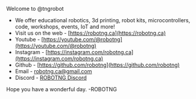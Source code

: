 Welcome to @tngrobot
- We offer educational robotics, 3d printing, robot kits, microcontrollers, code, workshops, events, IoT and more!
- Visit us on the web - [https://robotng.ca](https://robotng.ca)
- Youtube - [https://youtube.com/@robotng](https://youtube.com/@robotng)
- Instagram - [https://instagram.com/robotng.ca](https://instagram.com/robotng.ca)
- Github - [https://github.com/robotng](https://github.com/robotng)
- Email - robotng.ca@gmail.com
- Discord - [ROBOTNG Discord](https://discord.gg/AAC8jbgh3n)

Hope you have a wonderful day.
-ROBOTNG
